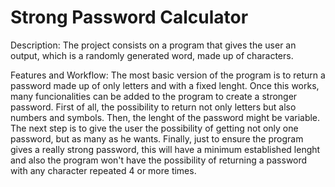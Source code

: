 # Strong Password Calculator

Description:
The project consists on a program that gives the user an output, which is a randomly generated word, made up of characters.

Features and Workflow:
The most basic version of the program is to return a password made up of only letters and with a fixed lenght.
Once this works, many funcionalities can be added to the program to create a stronger password. First of all, the possibility to return not only letters but also numbers and symbols. Then, the lenght of the password might be variable. The next step is to give the user the possibility of getting not only one password, but as many as he wants. Finally, just to ensure the program gives a really strong password, this will have a minimum established lenght and also the program won't have the possibility of returning a password with any character repeated 4 or more times.
